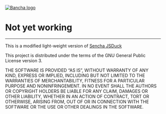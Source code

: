 [![Bancha logo](http://docs.banchaproject.com/wiki/images/github-logo.png)](http://banchaproject.com)

Not yet working
=============================

-------------------------

This is a modified light-weight version of [Sencha JSDuck](https://github.com/senchalabs/jsduck)

This project is distributed under the terms of the GNU General Public License version 3.

THE SOFTWARE IS PROVIDED “AS IS”, WITHOUT WARRANTY OF ANY KIND, EXPRESS OR
IMPLIED, INCLUDING BUT NOT LIMITED TO THE WARRANTIES OF MERCHANTABILITY,
FITNESS FOR A PARTICULAR PURPOSE AND NONINFRINGEMENT. IN NO EVENT SHALL THE
AUTHORS OR COPYRIGHT HOLDERS BE LIABLE FOR ANY CLAIM, DAMAGES OR OTHER
LIABILITY, WHETHER IN AN ACTION OF CONTRACT, TORT OR OTHERWISE, ARISING FROM,
OUT OF OR IN CONNECTION WITH THE SOFTWARE OR THE USE OR OTHER DEALINGS IN
THE SOFTWARE.